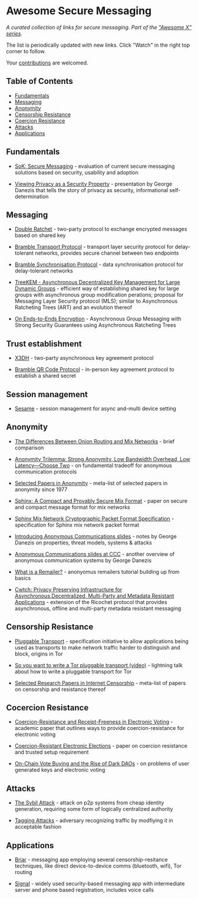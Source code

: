 # Awesome Secure Messaging

*A curated collection of links for secure messaging. Part of the ["Awesome X" series](https://github.com/sindresorhus/awesome).*

The list is periodically updated with new links. Click "Watch" in the right top corner to follow.

Your [contributions](contributing.md) are welcomed.

## Table of Contents

- [Fundamentals](#fundamentals)
- [Messaging](#messaging)
- [Anonymity](#anonymity)
- [Censorship Resistance](#censorship-resistance)
- [Coercion Resistance](#coercion-resistance)
- [Attacks](#attack)
- [Applications](#applications)

## Fundamentals

- [SoK: Secure Messaging](http://cacr.uwaterloo.ca/techreports/2015/cacr2015-02.pdf) - evaluation of current secure messaging solutions based on security, usability and adoption

- [Viewing Privacy as a Security Property](http://www0.cs.ucl.ac.uk/staff/G.Danezis/talks/privacy-as-security.pdf) - presentation by George Danezis that tells the story of privacy as security, informational self-determination

## Messaging

- [Double Ratchet](https://signal.org/docs/specifications/doubleratchet/) - two-party protocol to exchange encrypted messages based on shared key

- [Bramble Transport Protocol](https://code.briarproject.org/briar/briar-spec/blob/master/protocols/BTP.md) - transport layer security protocol for delay-tolerant networks, provides secure channel between two endpoints

- [Bramble Synchronisation Protocol](https://code.briarproject.org/briar/briar-spec/blob/master/protocols/BSP.md) - data synchronisation protocol for delay-tolerant networks

- [TreeKEM - Asynchronous Decentralized Key Management for Large Dynamic Groups](https://mailarchive.ietf.org/arch/attach/mls/pdf1XUH6o.pdf) - efficient way of establishing shared key for large groups with asynchronous group modification perations; proposal for Messaging Layer Security protocol (MLS); similar to Asynchronous Ratcheting Trees (ART) and an evolution thereof

- [On Ends-to-Ends Encryption](https://research.fb.com/wp-content/uploads/2018/11/On-Ends-to-Ends-Encryption-Asynchronous-Group-Messaging-with-Strong-Security-Guarantees.pdf) - Asynchronous Group Messaging with Strong Security Guarantees using Asynchronous Ratcheting Trees

## Trust establishment
- [X3DH](https://signal.org/docs/specifications/x3dh/) - two-party asynchronous key agreement protocol

- [Bramble QR Code Protocol](https://code.briarproject.org/briar/briar-spec/blob/master/protocols/BQP.md) - in-person key agreement protocol to establish a shared secret


## Session management

- [Sesame](https://signal.org/docs/specifications/sesame/) - session management for async and-multi device setting

## Anonymity

- [The Differences Between Onion Routing and Mix Networks](https://crypto.is/blog/mix_and_onion_networks) - brief comparison

- [Anonymity Trilemma: Strong Anonymity, Low Bandwidth Overhead, Low Latency—Choose Two](https://eprint.iacr.org/2017/954.pdf) - on fundamental tradeoff for anonymous communication protocols

- [Selected Papers in Anonymity](https://www.freehaven.net/anonbib/) - meta-list of selected papers in anonymity since 1977

- [Sphinx: A Compact and Provably Secure Mix Format](http://www.cypherpunks.ca/~iang/pubs/Sphinx_Oakland09.pdf) - paper on secure and compact message format for mix networks

- [Sphinx Mix Network Cryptographic Packet Format Specification](https://katzenpost.mixnetworks.org/docs/specs/sphinx.html) - specification for Sphinx mix network packet format

- [Introducing Anonymous Communications slides](http://www0.cs.ucl.ac.uk/staff/G.Danezis/talks/AnonTalk.pdf) - notes by George Danezis on properties, threat models, systems & attacks

- [Anonymous Communications slides at CCC](https://events.ccc.de/congress/2004/fahrplan/files/355-anonymous-communication-slides.pdf) - another overview of anonymous communication systems by George Danezis

- [What is a Remailer?](https://crypto.is/blog/what_is_a_remailer) - anonyomus remailers tutorial building up from basics

- [Cwtch: Privacy Preserving Infrastructure for Asynchronous,Decentralized, Multi-Party and Metadata Resistant Applications](https://cwtch.im/cwtch.pdf) - extension of the Ricochet protocol that provides asynchronous, offline and multi-party metadata resistant messaging

## Censorship Resistance

- [Pluggable Transport](https://www.pluggabletransports.info/) - specification initiative to allow applications being used as transports to make network traffic harder to distinguish and block, origins in Tor

- [So you want to write a Tor pluggable transport (video)](https://www.bamsoftware.com/talks/30c3-pt/index.html) - lightning talk about how to write a pluggable transport for Tor

- [Selected Research Papers in Internet Censorship](https://censorbib.nymity.ch/) - meta-list of papers on censorship and resistance thereof

## Cocercion Resistance

- [Coercion-Resistance and Receipt-Freeness in Electronic Voting](http://people.irisa.fr/Stephanie.Delaune/PUBLICATIONS/DKR-csfw06.pdf) - academic paper that outlines ways to provide coercion-resistance for electronic voting

- [Coercion-Resistant Electronic Elections](https://eprint.iacr.org/2002/165.pdf) - paper on coercion resistance and trusted setup requirement

- [On-Chain Vote Buying and the Rise of Dark DAOs](http://hackingdistributed.com/2018/07/02/on-chain-vote-buying/) - on problems of user generated keys and electronic voting


## Attacks

- [The Sybil Attack](https://www.freehaven.net/anonbib/cache/sybil.pdf) - attack on p2p systems from cheap identity generation, requiring some form of logically centralized authority

- [Tagging Attacks](https://crypto.is/blog/tagging_attacks) - adversary recognizing traffic by modfiying it in acceptable fashion

## Applications

- [Briar](https://briarproject.org/) - messaging app employing several censorship-resitance techniques, like direct device-to-device comms (bluetooth, wifi), Tor routing

- [Signal](https://signal.org/) - widely used security-based messaging app with intermediate server and phone based registration, includes voice calls
